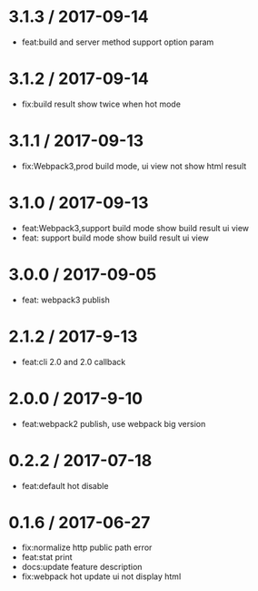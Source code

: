 
3.1.3 / 2017-09-14
==================

  * feat:build and server method support option param

3.1.2 / 2017-09-14
==================

  * fix:build result show twice when hot mode

3.1.1 / 2017-09-13
==================

  * fix:Webpack3,prod build mode, ui view not show html result

3.1.0 / 2017-09-13
==================

  * feat:Webpack3,support build mode show build result ui view
  * feat: support build mode show build result ui view

3.0.0 / 2017-09-05
==================

  * feat: webpack3 publish

2.1.2 / 2017-9-13
==================

  * feat:cli 2.0 and 2.0 callback

2.0.0 / 2017-9-10
==================

  * feat:webpack2 publish, use webpack big version

0.2.2 / 2017-07-18
==================

  * feat:default hot disable

0.1.6 / 2017-06-27
==================

  * fix:normalize http public path error
  * feat:stat print
  * docs:update feature description
  * fix:webpack hot update ui not display html

